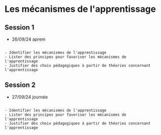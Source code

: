 # Les mécanismes de l'apprentissage

## Session 1

- 26/09/24 aprem

```{admonition} Objectif(s) pédagogique(s)

- Identifier les mécanismes de l'apprentissage
- Lister des principes pour favoriser les mécanismes de l'apprentissage
- Justifier des choix pédagogiques à partir de théories concernant l'apprentissage

```

## Session 2

- 27/09/24 journée

```{admonition} Objectif(s) pédagogique(s)

- Identifier les mécanismes de l'apprentissage
- Lister des principes pour favoriser les mécanismes de l'apprentissage
- Justifier des choix pédagogiques à partir de théories concernant l'apprentissage

```